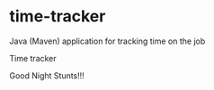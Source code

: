# time-tracker
Java (Maven) application for tracking time on the job

Time tracker

Good Night Stunts!!!
